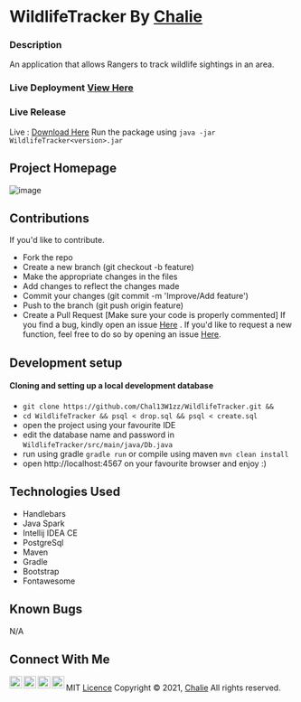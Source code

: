 # WildlifeTracker  By <a href="https://github.com/Chal13W1zz">Chalie</a>


### Description
An application that allows Rangers to track wildlife sightings in an area.

### Live Deployment <a href="https://wildlife--tracker.herokuapp.com/"> View Here </a>

### Live Release
Live  : <a href="https://github.com/Chal13W1zz/HeroSquad/releases">Download Here</a>
Run the package using `java -jar WildlifeTracker<version>.jar`

## Project Homepage
![image](https://user-images.githubusercontent.com/60155767/141687883-da79a04e-9ec3-4bcb-a47a-dda923a3778a.png)

## Contributions
If you'd like to contribute.
- Fork the repo
- Create a new branch (git checkout -b feature)
- Make the appropriate changes in the files
- Add changes to reflect the changes made
- Commit your changes (git commit -m 'Improve/Add feature')
- Push to the branch (git push origin feature)
- Create a Pull Request
[Make sure your code is properly commented]
If you find a bug, kindly open an issue <a href="https://github.com/Chal13W1zz/WildlifeTracker/issues/new">Here</a> .
If you'd like to request a new function, feel free to do so by opening an issue <a href="https://github.com/Chal13W1zz/WildlifeTracker/issues/new">Here</a>.

## Development setup
#### Cloning and setting up a local development database
- `git clone https://github.com/Chal13W1zz/WildlifeTracker.git && `
- `cd WildlifeTracker && psql < drop.sql && psql < create.sql`
- open the project using your favourite IDE
- edit the database name and password in `WildlifeTracker/src/main/java/Db.java`
- run using gradle `gradle run` or compile using maven `mvn clean install`
- open http://localhost:4567 on your favourite browser and enjoy :)

## Technologies Used
- Handlebars
- Java Spark
- Intellij IDEA CE
- PostgreSql
- Maven
- Gradle
- Bootstrap
- Fontawesome

## Known Bugs
N/A


## Connect With Me

  <p>
   <a href="https://t.me/Chal13W1zz"><img align="left" alt="telegram.org" width="22px" 
      src="https://seeklogo.com/images/T/telegram-logo-AD3D08A014-seeklogo.com.png" /></a>
  </p>
  <p>
  <a href="https://twitter.com/Chal13W1zz"><img align="left" alt="twitter.com" width="22px"
     src="https://seeklogo.com/images/T/twitter-2012-positive-logo-916EDF1309-seeklogo.com.png" /></a>
  </p>
   <p>
  <a href="https://api.whatsapp.com//send?phone=254795344966&text=Hey%20Chalie"><img align="left" alt="whatsapp.com" width="22px"
     src="https://seeklogo.com/images/W/whatsapp-logo-112413FAA7-seeklogo.com.png" /></a>
  </p>
   <p>
  <a href="https://www.youtube.com/channel/UCYtzy_RI9Bp8CWgNZzTPUmA?sub_confirmation=1"><img align="left" alt="youtube.com" width="22px"
     src="https://seeklogo.com/images/Y/youtube-2017-icon-logo-D1FE045118-seeklogo.com.png" /></a>
  </p>


##
MIT <a href="https://github.com/Chal13W1zz/WildlifeTracker/blob/main/LICENSE">Licence</a>
Copyright © 2021, <a href="https://github.com/Chal13W1zz">Chalie</a>
All rights reserved.





